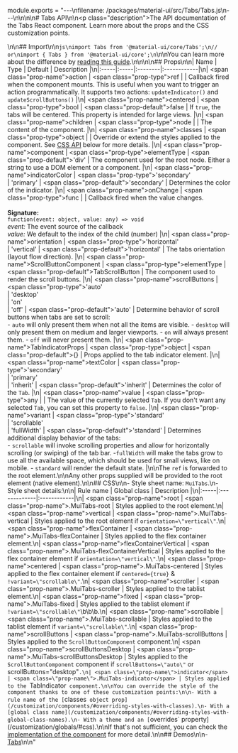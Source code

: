 module.exports = "---\nfilename: /packages/material-ui/src/Tabs/Tabs.js\n---\n\n<!--- This documentation is automatically generated, do not try to edit it. -->\n\n# Tabs API\n\n<p class=\"description\">The API documentation of the Tabs React component. Learn more about the props and the CSS customization points.</p>\n\n## Import\n\n```js\nimport Tabs from '@material-ui/core/Tabs';\n// or\nimport { Tabs } from '@material-ui/core';\n```\n\nYou can learn more about the difference by [reading this guide](/guides/minimizing-bundle-size/).\n\n\n\n## Props\n\n| Name | Type | Default | Description |\n|:-----|:-----|:--------|:------------|\n| <span class=\"prop-name\">action</span> | <span class=\"prop-type\">ref</span> |  | Callback fired when the component mounts. This is useful when you want to trigger an action programmatically. It supports two actions: `updateIndicator()` and `updateScrollButtons()` |\n| <span class=\"prop-name\">centered</span> | <span class=\"prop-type\">bool</span> | <span class=\"prop-default\">false</span> | If `true`, the tabs will be centered. This property is intended for large views. |\n| <span class=\"prop-name\">children</span> | <span class=\"prop-type\">node</span> |  | The content of the component. |\n| <span class=\"prop-name\">classes</span> | <span class=\"prop-type\">object</span> |  | Override or extend the styles applied to the component. See [CSS API](#css) below for more details. |\n| <span class=\"prop-name\">component</span> | <span class=\"prop-type\">elementType</span> | <span class=\"prop-default\">'div'</span> | The component used for the root node. Either a string to use a DOM element or a component. |\n| <span class=\"prop-name\">indicatorColor</span> | <span class=\"prop-type\">'secondary'<br>&#124;&nbsp;'primary'</span> | <span class=\"prop-default\">'secondary'</span> | Determines the color of the indicator. |\n| <span class=\"prop-name\">onChange</span> | <span class=\"prop-type\">func</span> |  | Callback fired when the value changes.<br><br>**Signature:**<br>`function(event: object, value: any) => void`<br>*event:* The event source of the callback<br>*value:* We default to the index of the child (number) |\n| <span class=\"prop-name\">orientation</span> | <span class=\"prop-type\">'horizontal'<br>&#124;&nbsp;'vertical'</span> | <span class=\"prop-default\">'horizontal'</span> | The tabs orientation (layout flow direction). |\n| <span class=\"prop-name\">ScrollButtonComponent</span> | <span class=\"prop-type\">elementType</span> | <span class=\"prop-default\">TabScrollButton</span> | The component used to render the scroll buttons. |\n| <span class=\"prop-name\">scrollButtons</span> | <span class=\"prop-type\">'auto'<br>&#124;&nbsp;'desktop'<br>&#124;&nbsp;'on'<br>&#124;&nbsp;'off'</span> | <span class=\"prop-default\">'auto'</span> | Determine behavior of scroll buttons when tabs are set to scroll:<br>- `auto` will only present them when not all the items are visible. - `desktop` will only present them on medium and larger viewports. - `on` will always present them. - `off` will never present them. |\n| <span class=\"prop-name\">TabIndicatorProps</span> | <span class=\"prop-type\">object</span> | <span class=\"prop-default\">{}</span> | Props applied to the tab indicator element. |\n| <span class=\"prop-name\">textColor</span> | <span class=\"prop-type\">'secondary'<br>&#124;&nbsp;'primary'<br>&#124;&nbsp;'inherit'</span> | <span class=\"prop-default\">'inherit'</span> | Determines the color of the `Tab`. |\n| <span class=\"prop-name\">value</span> | <span class=\"prop-type\">any</span> |  | The value of the currently selected `Tab`. If you don't want any selected `Tab`, you can set this property to `false`. |\n| <span class=\"prop-name\">variant</span> | <span class=\"prop-type\">'standard'<br>&#124;&nbsp;'scrollable'<br>&#124;&nbsp;'fullWidth'</span> | <span class=\"prop-default\">'standard'</span> | Determines additional display behavior of the tabs:<br> - `scrollable` will invoke scrolling properties and allow for horizontally  scrolling (or swiping) of the tab bar.  -`fullWidth` will make the tabs grow to use all the available space,  which should be used for small views, like on mobile.  - `standard` will render the default state. |\n\nThe `ref` is forwarded to the root element.\n\nAny other props supplied will be provided to the root element (native element).\n\n## CSS\n\n- Style sheet name: `MuiTabs`.\n- Style sheet details:\n\n| Rule name | Global class | Description |\n|:-----|:-------------|:------------|\n| <span class=\"prop-name\">root</span> | <span class=\"prop-name\">.MuiTabs-root</span> | Styles applied to the root element.\n| <span class=\"prop-name\">vertical</span> | <span class=\"prop-name\">.MuiTabs-vertical</span> | Styles applied to the root element if `orientation=\"vertical\"`.\n| <span class=\"prop-name\">flexContainer</span> | <span class=\"prop-name\">.MuiTabs-flexContainer</span> | Styles applied to the flex container element.\n| <span class=\"prop-name\">flexContainerVertical</span> | <span class=\"prop-name\">.MuiTabs-flexContainerVertical</span> | Styles applied to the flex container element if `orientation=\"vertical\"`.\n| <span class=\"prop-name\">centered</span> | <span class=\"prop-name\">.MuiTabs-centered</span> | Styles applied to the flex container element if `centered={true}` & `!variant=\"scrollable\"`.\n| <span class=\"prop-name\">scroller</span> | <span class=\"prop-name\">.MuiTabs-scroller</span> | Styles applied to the tablist element.\n| <span class=\"prop-name\">fixed</span> | <span class=\"prop-name\">.MuiTabs-fixed</span> | Styles applied to the tablist element if `!variant=\"scrollable\"`\b\b\b.\n| <span class=\"prop-name\">scrollable</span> | <span class=\"prop-name\">.MuiTabs-scrollable</span> | Styles applied to the tablist element if `variant=\"scrollable\"`.\n| <span class=\"prop-name\">scrollButtons</span> | <span class=\"prop-name\">.MuiTabs-scrollButtons</span> | Styles applied to the `ScrollButtonComponent` component.\n| <span class=\"prop-name\">scrollButtonsDesktop</span> | <span class=\"prop-name\">.MuiTabs-scrollButtonsDesktop</span> | Styles applied to the `ScrollButtonComponent` component if `scrollButtons=\"auto\"` or scrollButtons=\"desktop\"`.\n| <span class=\"prop-name\">indicator</span> | <span class=\"prop-name\">.MuiTabs-indicator</span> | Styles applied to the `TabIndicator` component.\n\nYou can override the style of the component thanks to one of these customization points:\n\n- With a rule name of the [`classes` object prop](/customization/components/#overriding-styles-with-classes).\n- With a [global class name](/customization/components/#overriding-styles-with-global-class-names).\n- With a theme and an [`overrides` property](/customization/globals/#css).\n\nIf that's not sufficient, you can check the [implementation of the component](https://github.com/Foso/material-ui/blob/master/packages/material-ui/src/Tabs/Tabs.js) for more detail.\n\n## Demos\n\n- [Tabs](/components/tabs/)\n\n"